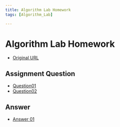 ```yaml
---
title: Algorithm Lab Homework
tags: [Algorithm_Lab]

---
```


Algorithm Lab Homework
===

- [Original URL](https://hackmd.io/@linyh212/NDHU_CSIE_AlgorithmLab)

Assignment Question
---
- [Question01](https://hackmd.io/@linyh212/Question01)
- [Question02](https://hackmd.io/@linyh212/Question02)

Answer
---
- [Answer 01](https://hackmd.io/@linyh212/AlgorithmLab01)
